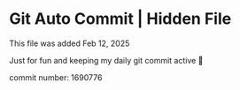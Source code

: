 # Git Auto Commit | Hidden File

This file was added Feb 12, 2025

Just for fun and keeping my daily git commit active 🤪

commit number: 1690776
